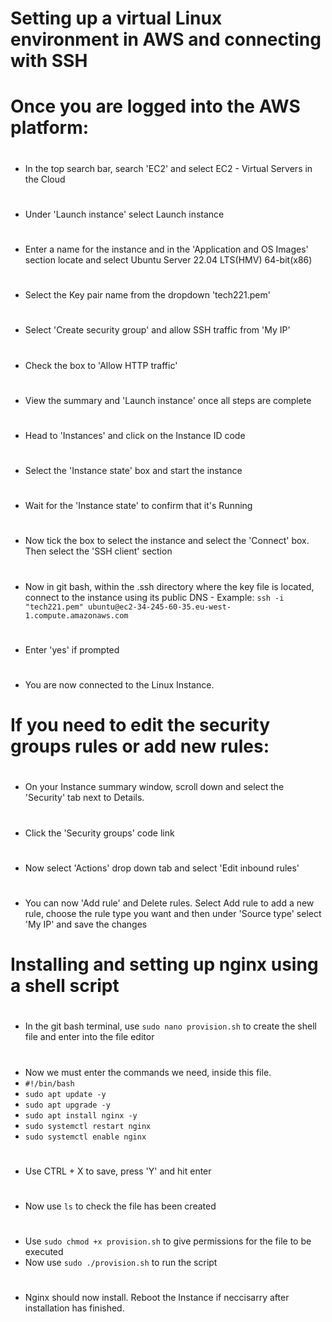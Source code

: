 # Setting up a virtual Linux environment in AWS and connecting with SSH
#
# Once you are logged into the AWS platform:
#
- In the top search bar, search 'EC2' and select EC2 - Virtual Servers in the Cloud
#
- Under 'Launch instance' select Launch instance
#
- Enter a name for the instance and in the 'Application and OS Images' section
locate and select Ubuntu Server 22.04 LTS(HMV) 64-bit(x86)
#
- Select the Key pair name from the dropdown 'tech221.pem'
#
- Select 'Create security group' and allow SSH traffic from 'My IP'
#
- Check the box to 'Allow HTTP traffic'
#
- View the summary and 'Launch instance' once all steps are complete
#
- Head to 'Instances' and click on the Instance ID code
#
- Select the 'Instance state' box and start the instance
#
- Wait for the 'Instance state' to confirm that it's Running
#
- Now tick the box to select the instance and select the 'Connect' box. Then select the 'SSH client' section
#
- Now in git bash, within the .ssh directory where the key file is located, 
connect to the instance using its public DNS - Example: `ssh -i "tech221.pem" ubuntu@ec2-34-245-60-35.eu-west-1.compute.amazonaws.com`
#
- Enter 'yes' if prompted
#
- You are now connected to the Linux Instance.
#
# If you need to edit the security groups rules or add new rules:
#
- On your Instance summary window, scroll down and select the 'Security' tab next to Details.
#
- Click the 'Security groups' code link
#
- Now select 'Actions' drop down tab and select 'Edit inbound rules'
#
- You can now 'Add rule' and Delete rules. Select Add rule to add a new rule, 
choose the rule type you want and then under 'Source type' select 'My IP' and save the changes
#
# Installing and setting up nginx using a shell script
#
- In the git bash terminal, use `sudo nano provision.sh` to create the shell file and enter into the file editor
#
- Now we must enter the commands we need, inside this file.
- `#!/bin/bash`
- `sudo apt update -y`
- `sudo apt upgrade -y`
- `sudo apt install nginx -y`
- `sudo systemctl restart nginx`
- `sudo systemctl enable nginx`
#
- Use CTRL + X to save, press 'Y' and hit enter
#
- Now use `ls` to check the file has been created
#
- Use `sudo chmod +x provision.sh` to give permissions for the file to be executed
- Now use `sudo ./provision.sh` to run the script
#
- Nginx should now install. Reboot the Instance if neccisarry after installation has finished.
